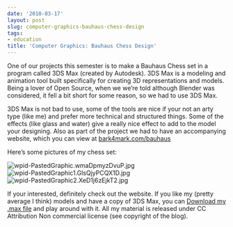 ```yaml
---
date: '2010-03-17'
layout: post
slug: computer-graphics-bauhaus-chess-design
tags:
- education
title: 'Computer Graphics: Bauhaus Chess Design'
---
```


One of our projects this semester is to make a Bauhaus Chess
set in a program called 3DS Max (created by Autodesk). 3DS Max is a
modeling and animation tool built specifically for creating 3D
representations and models. Being a lover of Open Source, when we we’re
told although Blender was considered, it fell a bit short for some
reason, so we had to use 3DS Max.  
  
3DS Max is not bad to use, some of the tools are nice if your not an
arty type (like me) and prefer more technical and structured things.
Some of the effects (like glass and water) give a really nice effect to
add to the model your designing. Also as part of the project we had to
have an accompanying website, which you can view at
[bark4mark.com/bauhaus](http://bark4mark.com/bauhaus)  
  
Here’s some pictures of my chess set:  
  
![wpid-PastedGraphic.wmaDpmyzDvuP.jpg](http://neilgrogan.ie/files/2010/03/wpid-PastedGraphic.wmaDpmyzDvuP.jpg)  
![wpid-PastedGraphic1.GlsQjyPCQX1D.jpg](http://neilgrogan.ie/files/2010/03/wpid-PastedGraphic1.GlsQjyPCQX1D.jpg)![wpid-PastedGraphic2.XeD1j6zEjkT2.jpg](http://neilgrogan.ie/files/2010/03/wpid-PastedGraphic2.XeD1j6zEjkT2.jpg)  
  
If your interested, definitely check out the website. If you like my
(pretty average I think) models and have a copy of 3DS Max, you can
[Download my .max
file](http://www.bark4mark.com/bauhaus/maxFiles/NeilSet.max) and play
around with it. All my material is released under CC Attribution Non
commercial license (see copyright of the blog).